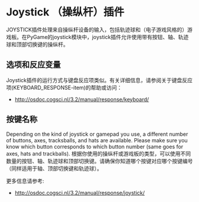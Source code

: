 # Joystick （操纵杆）插件

JOYSTICK插件处理来自操纵杆设备的输入，包括轨迹球和（电子游戏风格的）游戏板。在PyGame的joystick模块中，joystick插件允许使用带有按钮、轴、轨迹球和顶部切换键的操纵杆。

## 选项和反应变量

Joystick插件的运行方式与键盘反应项类似。有关详细信息，请参阅关于键盘反应项(KEYBOARD_RESPONSE-item)的帮助或访问：

- <http://osdoc.cogsci.nl/3.2/manual/response/keyboard/>

## 按键名称

Depending on the kind of joystick or gamepad you use, a different number of buttons, axes, tracksballs, and hats are available. Please make sure you know which button corresponds to which button number (same goes for axes, hats and trackballs).
根据你使用的操纵杆或游戏板的类型，可以使用不同数量的按钮、轴、轨迹球和顶部切换键。请确保你知道哪个按键对应哪个按键编号（同样适用于轴、顶部切换键和轨迹球）。

更多信息请参考:

- <http://osdoc.cogsci.nl/3.2/manual/response/joystick/>
